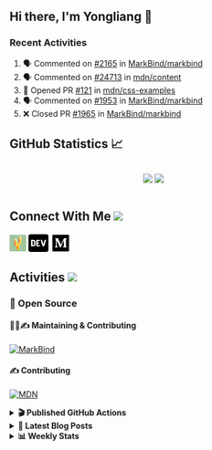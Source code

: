 ## Hi there, I'm Yongliang 👋

### Recent Activities

<!--START_SECTION:activity-->
1. 🗣 Commented on [#2165](https://github.com/MarkBind/markbind/issues/2165) in [MarkBind/markbind](https://github.com/MarkBind/markbind)
2. 🗣 Commented on [#24713](https://github.com/mdn/content/issues/24713) in [mdn/content](https://github.com/mdn/content)
3. 💪 Opened PR [#121](https://github.com/mdn/css-examples/pull/121) in [mdn/css-examples](https://github.com/mdn/css-examples)
4. 🗣 Commented on [#1953](https://github.com/MarkBind/markbind/issues/1953) in [MarkBind/markbind](https://github.com/MarkBind/markbind)
5. ❌ Closed PR [#1965](https://github.com/MarkBind/markbind/pull/1965) in [MarkBind/markbind](https://github.com/MarkBind/markbind)
<!--END_SECTION:activity-->

## GitHub Statistics :chart_with_upwards_trend:
<div align="center">
<div style="display: flex; align-items: center; justify-content: center;">

[![](https://github-readme-stats-tlylt.vercel.app/api?username=tlylt&show_icons=true&theme=tokyonight&hide_border=true&locale=en)](https://github.com/tlylt)
[![](https://github-readme-streak-stats.herokuapp.com/?user=tlylt&theme=tokyonight&hide_border=true)](https://github.com/tlylt)
</div>
</div>

## Connect With Me <img src="https://media.giphy.com/media/2wh5K5yE3ulp3xgYcG/giphy-downsized.gif" width="30">

<a href="https://www.yongliangliu.com/" target="_blank"><img align="center" src="static/site-icon.png" alt="yongliangliu.com" height="29" width="29" /></a>
<a href="https://dev.to/tlylt" target="_blank"><img align="center" src="static/dev-badge.svg" alt="dev.to/tlylt" height="35" width="35" /></a>
<a href="https://tlylt.medium.com" target="_blank"><img align="center" src="static/medium.png" alt="tlylt.medium.com" height="35" width="35" /></a>

## Activities <img src="https://media.giphy.com/media/WUlplcMpOCEmTGBtBW/giphy.gif" width="30">

### 🔭 Open Source

#### 👷‍♂️✍️ Maintaining & Contributing
[![MarkBind](https://github-readme-stats-tlylt.vercel.app/api/pin/?username=markbind&repo=markbind)](https://github.com/MarkBind/markbind)

#### ✍️ Contributing
[![MDN](https://github-readme-stats-tlylt.vercel.app/api/pin/?username=mdn&repo=content)](https://github.com/mdn/content)

<details>
<summary> <b>🎬 Published GitHub Actions </b> </summary>

[![install-graphviz](https://github-readme-stats-tlylt.vercel.app/api/pin/?username=tlylt&repo=install-graphviz)](https://github.com/tlylt/install-graphviz)

[![reposense-action](https://github-readme-stats-tlylt.vercel.app/api/pin/?username=tlylt&repo=reposense-action)](https://github.com/tlylt/reposense-action)

[![markbin-action](https://github-readme-stats-tlylt.vercel.app/api/pin/?username=markbind&repo=markbind-action)](https://github.com/MarkBind/markbind-action)

</details>

<details>
<summary> <b>📕 Latest Blog Posts</b> </summary>

<!-- BLOG-POST-LIST:START -->
- [Deploy a ChatGPT API Server in no time](https://www.yongliangliu.com/blog/chatgpt-nextjs-server/)
- [Creating a regex-based Markdown parser in TypeScript](https://www.yongliangliu.com/blog/rmark/)
- [Create VSCode Snippets for Markdown Blog Workflows](https://www.yongliangliu.com/blog/vscode-snippets/)
- [Brag Doc 2023](https://www.yongliangliu.com/blog/brag-doc-2023/)
- [My Journey into Open Source](https://www.yongliangliu.com/blog/my-journey-into-open-source/)
<!-- BLOG-POST-LIST:END -->

</details>

<details>
<summary> <b>📊 Weekly Stats</b> </summary>

<!--START_SECTION:waka-->
![Code Time](http://img.shields.io/badge/Code%20Time-824%20hrs%2030%20mins-blue)

**🐱 My GitHub Data** 

> 📦 604.8 kB Used in GitHub's Storage 
 > 
> 🏆 665 Contributions in the Year 2023
 > 
> 🚫 Not Opted to Hire
 > 
> 📜 164 Public Repositories 
 > 
> 🔑 27 Private Repositories 
 > 
**I'm an Early 🐤** 

```text
🌞 Morning                1730 commits        ██████████░░░░░░░░░░░░░░░   41.10 % 
🌆 Daytime                1175 commits        ███████░░░░░░░░░░░░░░░░░░   27.92 % 
🌃 Evening                1177 commits        ███████░░░░░░░░░░░░░░░░░░   27.96 % 
🌙 Night                  127 commits         █░░░░░░░░░░░░░░░░░░░░░░░░   03.02 % 
```
📅 **I'm Most Productive on Sunday** 

```text
Monday                   632 commits         ████░░░░░░░░░░░░░░░░░░░░░   15.02 % 
Tuesday                  629 commits         ████░░░░░░░░░░░░░░░░░░░░░   14.94 % 
Wednesday                596 commits         ████░░░░░░░░░░░░░░░░░░░░░   14.16 % 
Thursday                 588 commits         ███░░░░░░░░░░░░░░░░░░░░░░   13.97 % 
Friday                   563 commits         ███░░░░░░░░░░░░░░░░░░░░░░   13.38 % 
Saturday                 508 commits         ███░░░░░░░░░░░░░░░░░░░░░░   12.07 % 
Sunday                   693 commits         ████░░░░░░░░░░░░░░░░░░░░░   16.46 % 
```


📊 **This Week I Spent My Time On** 

```text
🕑︎ Time Zone: Asia/Singapore

💬 Programming Languages: 
Markdown                 4 hrs 26 mins       █████████░░░░░░░░░░░░░░░░   36.29 % 
Java                     3 hrs               ██████░░░░░░░░░░░░░░░░░░░   24.56 % 
C#                       1 hr 23 mins        ███░░░░░░░░░░░░░░░░░░░░░░   11.37 % 
TypeScript               47 mins             ██░░░░░░░░░░░░░░░░░░░░░░░   06.44 % 
CSS                      38 mins             █░░░░░░░░░░░░░░░░░░░░░░░░   05.25 % 
```


 Last Updated on 01/03/2023 00:42:41 UTC
<!--END_SECTION:waka-->

</details>
